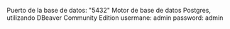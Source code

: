 Puerto de la base de datos: "5432"
Motor de base de datos Postgres, utilizando DBeaver Community Edition
usermane: admin
password: admin